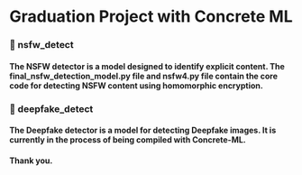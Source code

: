 # Graduation Project with Concrete ML


### 📁 nsfw_detect
#### The NSFW detector is a model designed to identify explicit content. The final_nsfw_detection_model.py file and nsfw4.py file contain the core code for detecting NSFW content using homomorphic encryption.
###  
### 📁 deepfake_detect
#### The Deepfake detector is a model for detecting Deepfake images. It is currently in the process of being compiled with Concrete-ML.

#### Thank you.

